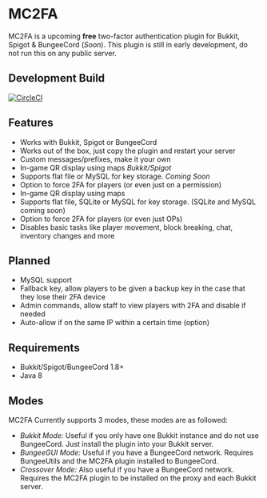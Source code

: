 # MC2FA
MC2FA is a upcoming **free** two-factor authentication plugin for Bukkit, Spigot & BungeeCord (*Soon*). This plugin is still in early development, do not run this on any public server.

## Development Build
[![CircleCI](https://circleci.com/gh/ConnorLinfoot/MC2FA/tree/master.svg?style=svg)](https://api.connorlinfoot.com/v1/ci/artifact/MC2FA/latest/download)

## Features
- Works with Bukkit, Spigot or BungeeCord
- Works out of the box, just copy the plugin and restart your server
- Custom messages/prefixes, make it your own
- In-game QR display using maps *Bukkit/Spigot*
- Supports flat file or MySQL for key storage. *Coming Soon*
- Option to force 2FA for players (or even just on a permission)
- In-game QR display using maps
- Supports flat file, SQLite or MySQL for key storage. (SQLite and MySQL coming soon)
- Option to force 2FA for players (or even just OPs)
- Disables basic tasks like player movement, block breaking, chat, inventory changes and more

## Planned
- MySQL support
- Fallback key, allow players to be given a backup key in the case that they lose their 2FA device
- Admin commands, allow staff to view players with 2FA and disable if needed
- Auto-allow if on the same IP within a certain time (option)

## Requirements
- Bukkit/Spigot/BungeeCord 1.8+
- Java 8

## Modes
MC2FA Currently supports 3 modes, these modes are as followed:
- *Bukkit Mode:* Useful if you only have one Bukkit instance and do not use BungeeCord. Just install the plugin into your Bukkit server.
- *BungeeGUI Mode:* Useful if you have a BungeeCord network. Requires BungeeUtils and the MC2FA plugin installed to BungeeCord.
- *Crossover Mode:* Also useful if you have a BungeeCord network. Requires the MC2FA plugin to be installed on the proxy and each Bukkit server. 
